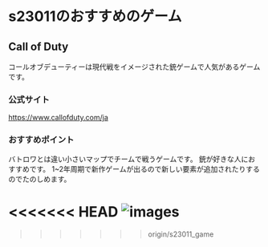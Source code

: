 # s23011のおすすめのゲーム

## Call of Duty 
コールオブデューティーは現代戦をイメージされた銃ゲームで人気があるゲームです。

### 公式サイト
<https://www.callofduty.com/ja>

### おすすめポイント
バトロワとは違い小さいマップでチームで戦うゲームです。
銃が好きな人におすすめです。
1~2年周期で新作ゲームが出るので新しい要素が追加されたりするのでたのしめます。

<<<<<<< HEAD
![images](https://assets.xboxservices.com/assets/64/ea/64ea9f0e-6c8f-44f9-8866-429edbad9784.jpg?n=2626994_Poster-Image-1084_1920x1080_02.jpg)
=======
>>>>>>> origin/s23011_game
